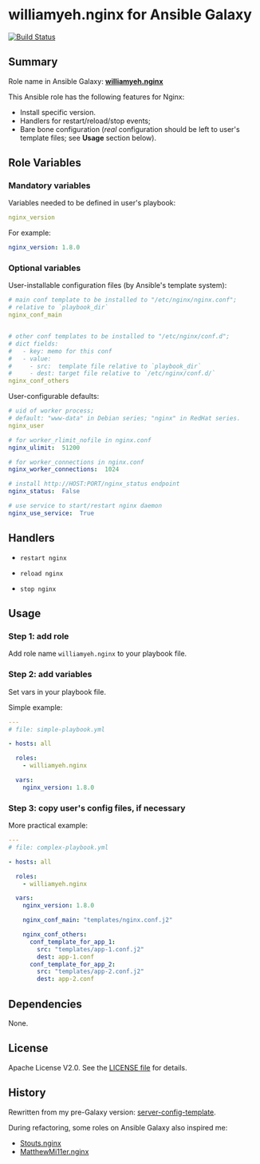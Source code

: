 
williamyeh.nginx for Ansible Galaxy
============

[![Build Status](https://travis-ci.org/William-Yeh/ansible-nginx.svg?branch=master)](https://travis-ci.org/William-Yeh/ansible-nginx)


## Summary

Role name in Ansible Galaxy: **[williamyeh.nginx](https://galaxy.ansible.com/list#/roles/2245)**

This Ansible role has the following features for Nginx:

 - Install specific version.
 - Handlers for restart/reload/stop events;
 - Bare bone configuration (*real* configuration should be left to user's template files; see **Usage** section below).




## Role Variables

### Mandatory variables

Variables needed to be defined in user's playbook:

```yaml
nginx_version
```

For example:

```yaml
nginx_version: 1.8.0
```



### Optional variables

User-installable configuration files (by Ansible's template system):


```yaml
# main conf template to be installed to "/etc/nginx/nginx.conf";
# relative to `playbook_dir`
nginx_conf_main


# other conf templates to be installed to "/etc/nginx/conf.d";
# dict fields:
#   - key: memo for this conf
#   - value:
#     - src:  template file relative to `playbook_dir`
#     - dest: target file relative to `/etc/nginx/conf.d/`
nginx_conf_others
```


User-configurable defaults:

```yaml
# uid of worker process;
# default: "www-data" in Debian series; "nginx" in RedHat series.
nginx_user

# for worker_rlimit_nofile in nginx.conf
nginx_ulimit:  51200

# for worker_connections in nginx.conf
nginx_worker_connections:  1024

# install http://HOST:PORT/nginx_status endpoint
nginx_status:  False

# use service to start/restart nginx daemon
nginx_use_service:  True
```


## Handlers

- `restart nginx`

- `reload nginx`

- `stop nginx`



## Usage


### Step 1: add role

Add role name `williamyeh.nginx` to your playbook file.


### Step 2: add variables

Set vars in your playbook file.

Simple example:

```yaml
---
# file: simple-playbook.yml

- hosts: all

  roles:
    - williamyeh.nginx

  vars:
    nginx_version: 1.8.0
```


### Step 3: copy user's config files, if necessary


More practical example:

```yaml
---
# file: complex-playbook.yml

- hosts: all

  roles:
    - williamyeh.nginx

  vars:
    nginx_version: 1.8.0

    nginx_conf_main: "templates/nginx.conf.j2"

    nginx_conf_others:
      conf_template_for_app_1:
        src: "templates/app-1.conf.j2"
        dest: app-1.conf
      conf_template_for_app_2:
        src: "templates/app-2.conf.j2"
        dest: app-2.conf
```


## Dependencies

None.


## License

Apache License V2.0. See the [LICENSE file](LICENSE) for details.


## History

Rewritten from my pre-Galaxy version: [server-config-template](https://github.com/William-Yeh/server-config-template).

During refactoring, some roles on Ansible Galaxy also inspired me:

  - [Stouts.nginx](https://github.com/Stouts/Stouts.nginx)
  - [MatthewMi11er.nginx](https://github.com/MatthewMi11er/ansible-role-nginx)
